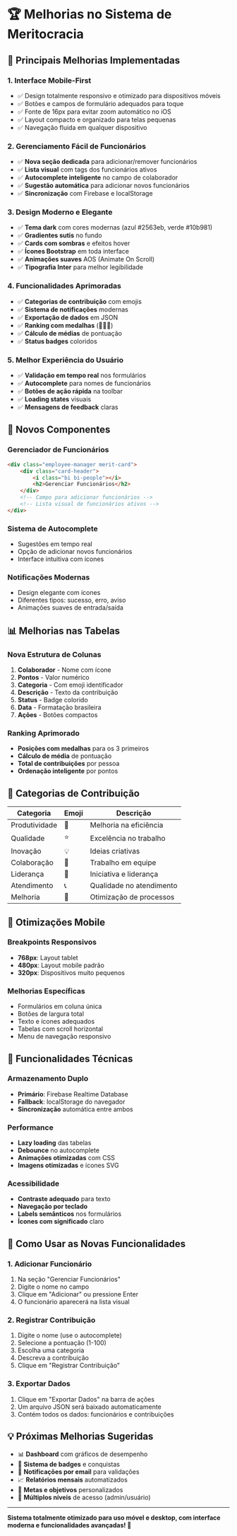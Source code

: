 # 🏆 Melhorias no Sistema de Meritocracia

## 📱 Principais Melhorias Implementadas

### 1. **Interface Mobile-First**
- ✅ Design totalmente responsivo e otimizado para dispositivos móveis
- ✅ Botões e campos de formulário adequados para toque
- ✅ Fonte de 16px para evitar zoom automático no iOS
- ✅ Layout compacto e organizado para telas pequenas
- ✅ Navegação fluida em qualquer dispositivo

### 2. **Gerenciamento Fácil de Funcionários**
- ✅ **Nova seção dedicada** para adicionar/remover funcionários
- ✅ **Lista visual** com tags dos funcionários ativos
- ✅ **Autocomplete inteligente** no campo de colaborador
- ✅ **Sugestão automática** para adicionar novos funcionários
- ✅ **Sincronização** com Firebase e localStorage

### 3. **Design Moderno e Elegante**
- ✅ **Tema dark** com cores modernas (azul #2563eb, verde #10b981)
- ✅ **Gradientes sutis** no fundo
- ✅ **Cards com sombras** e efeitos hover
- ✅ **Ícones Bootstrap** em toda interface
- ✅ **Animações suaves** AOS (Animate On Scroll)
- ✅ **Tipografia Inter** para melhor legibilidade

### 4. **Funcionalidades Aprimoradas**
- ✅ **Categorias de contribuição** com emojis
- ✅ **Sistema de notificações** modernas
- ✅ **Exportação de dados** em JSON
- ✅ **Ranking com medalhas** (🥇🥈🥉)
- ✅ **Cálculo de médias** de pontuação
- ✅ **Status badges** coloridos

### 5. **Melhor Experiência do Usuário**
- ✅ **Validação em tempo real** nos formulários
- ✅ **Autocomplete** para nomes de funcionários
- ✅ **Botões de ação rápida** na toolbar
- ✅ **Loading states** visuais
- ✅ **Mensagens de feedback** claras

## 🎨 Novos Componentes

### Gerenciador de Funcionários
```html
<div class="employee-manager merit-card">
    <div class="card-header">
        <i class="bi bi-people"></i>
        <h2>Gerenciar Funcionários</h2>
    </div>
    <!-- Campo para adicionar funcionários -->
    <!-- Lista visual de funcionários ativos -->
</div>
```

### Sistema de Autocomplete
- Sugestões em tempo real
- Opção de adicionar novos funcionários
- Interface intuitiva com ícones

### Notificações Modernas
- Design elegante com ícones
- Diferentes tipos: sucesso, erro, aviso
- Animações suaves de entrada/saída

## 📊 Melhorias nas Tabelas

### Nova Estrutura de Colunas
1. **Colaborador** - Nome com ícone
2. **Pontos** - Valor numérico
3. **Categoria** - Com emoji identificador
4. **Descrição** - Texto da contribuição
5. **Status** - Badge colorido
6. **Data** - Formatação brasileira
7. **Ações** - Botões compactos

### Ranking Aprimorado
- **Posições com medalhas** para os 3 primeiros
- **Cálculo de média** de pontuação
- **Total de contribuições** por pessoa
- **Ordenação inteligente** por pontos

## 🎯 Categorias de Contribuição

| Categoria | Emoji | Descrição |
|-----------|-------|-----------|
| Produtividade | 🚀 | Melhoria na eficiência |
| Qualidade | ⭐ | Excelência no trabalho |
| Inovação | 💡 | Ideias criativas |
| Colaboração | 🤝 | Trabalho em equipe |
| Liderança | 👑 | Iniciativa e liderança |
| Atendimento | 📞 | Qualidade no atendimento |
| Melhoria | 🔧 | Otimização de processos |

## 📱 Otimizações Mobile

### Breakpoints Responsivos
- **768px**: Layout tablet
- **480px**: Layout mobile padrão
- **320px**: Dispositivos muito pequenos

### Melhorias Específicas
- Formulários em coluna única
- Botões de largura total
- Texto e ícones adequados
- Tabelas com scroll horizontal
- Menu de navegação responsivo

## 🔧 Funcionalidades Técnicas

### Armazenamento Duplo
- **Primário**: Firebase Realtime Database
- **Fallback**: localStorage do navegador
- **Sincronização** automática entre ambos

### Performance
- **Lazy loading** das tabelas
- **Debounce** no autocomplete
- **Animações otimizadas** com CSS
- **Imagens otimizadas** e ícones SVG

### Acessibilidade
- **Contraste adequado** para texto
- **Navegação por teclado**
- **Labels semânticos** nos formulários
- **Ícones com significado** claro

## 🚀 Como Usar as Novas Funcionalidades

### 1. Adicionar Funcionário
1. Na seção "Gerenciar Funcionários"
2. Digite o nome no campo
3. Clique em "Adicionar" ou pressione Enter
4. O funcionário aparecerá na lista visual

### 2. Registrar Contribuição
1. Digite o nome (use o autocomplete)
2. Selecione a pontuação (1-100)
3. Escolha uma categoria
4. Descreva a contribuição
5. Clique em "Registrar Contribuição"

### 3. Exportar Dados
1. Clique em "Exportar Dados" na barra de ações
2. Um arquivo JSON será baixado automaticamente
3. Contém todos os dados: funcionários e contribuições

## 💡 Próximas Melhorias Sugeridas

- 📊 **Dashboard** com gráficos de desempenho
- 🏅 **Sistema de badges** e conquistas
- 📧 **Notificações por email** para validações
- 📈 **Relatórios mensais** automatizados
- 🎯 **Metas e objetivos** personalizados
- 👥 **Múltiplos níveis** de acesso (admin/usuário)

---

**Sistema totalmente otimizado para uso móvel e desktop, com interface moderna e funcionalidades avançadas! 🎉** 